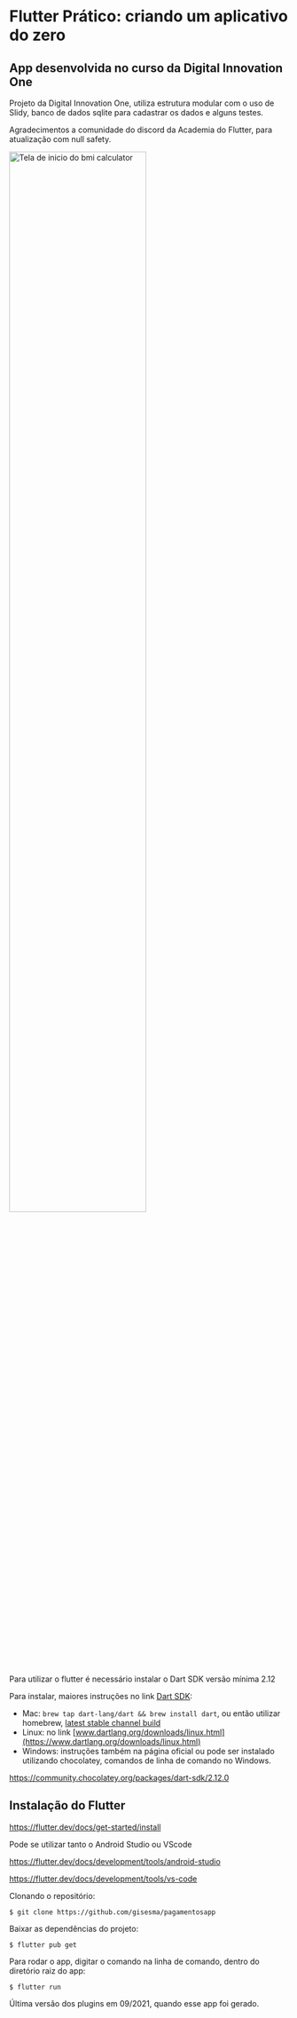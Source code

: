 # Flutter Prático: criando um aplicativo do zero
## App desenvolvida no curso da Digital Innovation One

Projeto da Digital Innovation One, utiliza estrutura modular com o uso de Slidy, banco de dados sqlite para cadastrar os dados e alguns testes.

Agradecimentos a comunidade do discord da Academia do Flutter, para atualização com null safety.

<img src="https://github.com/gisesma/flutterCursosApp/blob/main/telasapp.png" width="70%" height="70%" alt="Tela de inicio do bmi calculator">

Para utilizar o flutter é necessário instalar o Dart SDK versão mínima 2.12

Para instalar, maiores instruções no link [Dart SDK](https://www.dartlang.org/downloads/):

- Mac: `brew tap dart-lang/dart && brew install dart`, ou então
  utilizar homebrew,  [latest stable channel build](https://www.dartlang.org/downloads/archive/)
- Linux: no link [www.dartlang.org/downloads/linux.html](https://www.dartlang.org/downloads/linux.html)
- Windows: instruções também na página oficial ou pode ser instalado utilizando chocolatey, comandos de linha de comando no Windows.

https://community.chocolatey.org/packages/dart-sdk/2.12.0

## Instalação do Flutter

https://flutter.dev/docs/get-started/install


Pode se utilizar tanto o Android Studio ou VScode

https://flutter.dev/docs/development/tools/android-studio

https://flutter.dev/docs/development/tools/vs-code

Clonando o repositório:

```
$ git clone https://github.com/gisesma/pagamentosapp
```

Baixar as dependências do projeto:

```
$ flutter pub get
```

Para rodar o app, digitar o comando na linha de comando, dentro do diretório raiz do app:

```
$ flutter run
```


Última versão dos plugins em 09/2021, quando esse app foi gerado.
